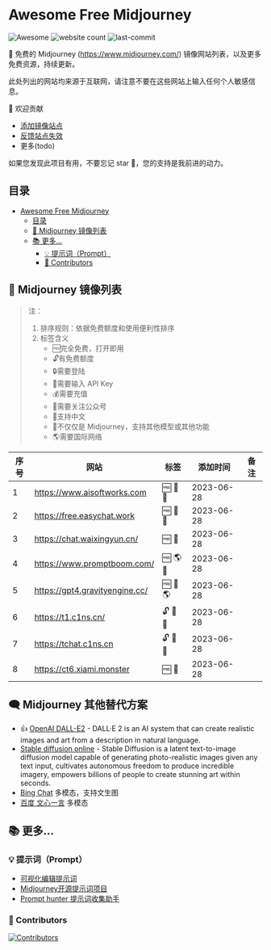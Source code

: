 # Awesome Free Midjourney
![Awesome](https://cdn.jsdelivr.net/gh/kenshincui/awesome-free-midjourney/badge.svg) ![website count](https://img.shields.io/badge/websites-140-blue?style=flat) ![last-commit](https://img.shields.io/github/last-commit/kenshincui/awesome-free-midjourney?style=flat&amp;label=last&nbsp;commit)

🎁 免费的 Midjourney (<https://www.midjourney.com/>) 镜像网站列表，以及更多免费资源，持续更新。

此处列出的网站均来源于互联网，请注意不要在这些网站上输入任何个人敏感信息。

🌈 欢迎贡献

- [添加镜像站点](https://github.com/kenshincui/awesome-free-midjourney/issues/new?assignees=LiLittleCat&labels=&projects=&template=%E6%B7%BB%E5%8A%A0%E9%95%9C%E5%83%8F%E7%AB%99%E7%82%B9.md&title=%E6%B7%BB%E5%8A%A0%E9%95%9C%E5%83%8F%E7%AB%99%E7%82%B9)
- [反馈站点失效](https://github.com/kenshincui/awesome-free-midjourney/issues/new?assignees=LiLittleCat&labels=&projects=&template=%E5%8F%8D%E9%A6%88%E7%AB%99%E7%82%B9%E5%A4%B1%E6%95%88.md&title=%E5%8F%8D%E9%A6%88%E7%AB%99%E7%82%B9%E5%A4%B1%E6%95%88)
- 更多(todo)

如果您发现此项目有用，不要忘记 star 🌟，您的支持是我前进的动力。

<!-- ---

|                                       🏆 赞助商 🏆                                       |
  |:-------------------------------------------------------------------------------------:|
| 👉 [不墨 AI 助手 - 会话式 AI 工具](https://chat.bumo.tech) GPT-4、Claude、文档解析、联网、Mac、Window 客户端 |

--- -->

## 目录
<!-- TOC -->
* [Awesome Free Midjourney](#awesome-free-midjourney)
  * [目录](#目录)
  * [💬 Midjourney 镜像列表](#-midjourney-镜像列表)
  * [📚 更多...](#-更多)
    * [💡 提示词（Prompt）](#-提示词prompt)
    * [💞 Contributors](#-contributors)
<!-- TOC -->

## 💬 Midjourney 镜像列表

> 注：
>
> 1. 排序规则：依据免费额度和使用便利性排序
> 2. 标签含义
>    - 🆓完全免费，打开即用
>    - 🔓有免费额度
>    - 🔒需要登陆
>    - 🔑需要输入 API Key
>    - 💰需要充值
>    - 👀需要关注公众号
>    - 💪支持中文
>    - 🧰不仅仅是 Midjourney，支持其他模型或其他功能
>    - 🌎需要国际网络

<!-- normal-begin -->
<table>
    <thead>
    <tr>
        <th>序号</th>
        <th>网站</th>
        <th>标签</th>
        <th>添加时间</th>
        <th>备注</th>
    </tr>
    </thead>
    <tbody>
        <tr>
            <td>1</td>
            <td> <a href="https://www.aisoftworks.com" target="_blank">https://www.aisoftworks.com</a>
                <br> </td>
            <td>
                        🆓
                        💪
                        🧰
            </td>
            <td>2023-06-28</td>
            <td></td>
        </tr>
        <tr>
            <td>2</td>
            <td> <a href="https://free.easychat.work" target="_blank">https://free.easychat.work</a>
                <br> </td>
            <td>
                        🆓
                        💪
                        🧰
            </td>
            <td>2023-06-28</td>
            <td></td>
        </tr>
        <tr>
            <td>3</td>
            <td> <a href="https://chat.waixingyun.cn/" target="_blank">https://chat.waixingyun.cn/</a>
                <br> </td>
            <td>
                        🆓 
                        🧰
            </td>
            <td>2023-06-28</td>
            <td></td>
        </tr>
        <tr>
            <td>4</td>
            <td> <a href="https://www.promptboom.com/" target="_blank">https://www.promptboom.com/</a>
                <br> </td>
            <td>
                        🆓 
                        🌎 
                        🧰
            </td>
            <td>2023-06-28</td>
            <td></td>
        </tr>
        <tr>
            <td>5</td>
            <td> <a href="https://gpt4.gravityengine.cc/" target="_blank">https://gpt4.gravityengine.cc/</a>
                <br> </td>
            <td>
                        🆓 
                        💪 
                        🌎
            </td>
            <td>2023-06-28</td>
            <td></td>
        </tr>
        <tr>
            <td>6</td>
            <td> <a href="https://t1.c1ns.cn/" target="_blank">https://t1.c1ns.cn/</a>
                <br> </td>
            <td>
                        🔓 
                        💪 
                        🧰
            </td>
            <td>2023-06-28</td>
            <td></td>
        </tr>
        <tr>
            <td>7</td>
            <td> <a href="https://tchat.c1ns.cn" target="_blank">https://tchat.c1ns.cn</a>
                <br> </td>
            <td>
                        🔓 
                        💪 
                        🧰
            </td>
            <td>2023-06-28</td>
            <td></td>
        </tr>
        <tr>
            <td>8</td>
            <td> <a href="https://ct6.xiami.monster" target="_blank">https://ct6.xiami.monster</a>
                <br> </td>
            <td>
                        🆓
                        🧰
            </td>
            <td>2023-06-28</td>
            <td></td>
        </tr>
    </tbody>
</table>
<!-- normal-end -->

## 🗨️ Midjourney 其他替代方案

- 👍 [OpenAI DALL-E2](https://openai.com/dall-e-2) - DALL·E 2 is an AI system that can create realistic images and art from a description in natural language.
- [Stable diffusion online](https://stablediffusionweb.com/) - Stable Diffusion is a latent text-to-image diffusion model capable of generating photo-realistic images given any text input, cultivates autonomous freedom to produce incredible imagery, empowers billions of people to create stunning art within seconds.
- [Bing Chat](https://www.bing.com/new) 多模态，支持文生图
- [百度 文心一言](https://yiyan.baidu.com/) 多模态

## 📚 更多...

### 💡 提示词（Prompt）

- [可视化编辑提示词](https://github.com/Moonvy/OpenPromptStudio)
- [Midjourney开源提示词项目](https://github.com/willwulfken/MidJourney-Styles-and-Keywords-Reference)
- [Prompt hunter 提示词收集助手](https://github.com/op7418/Prompt-hunter)

### 💞 Contributors

[![Contributors](https://contrib.rocks/image?repo=kenshincui/awesome-free-midjourney)](https://github.com/kenshincui/awesome-free-midjourney/graphs/contributors)
